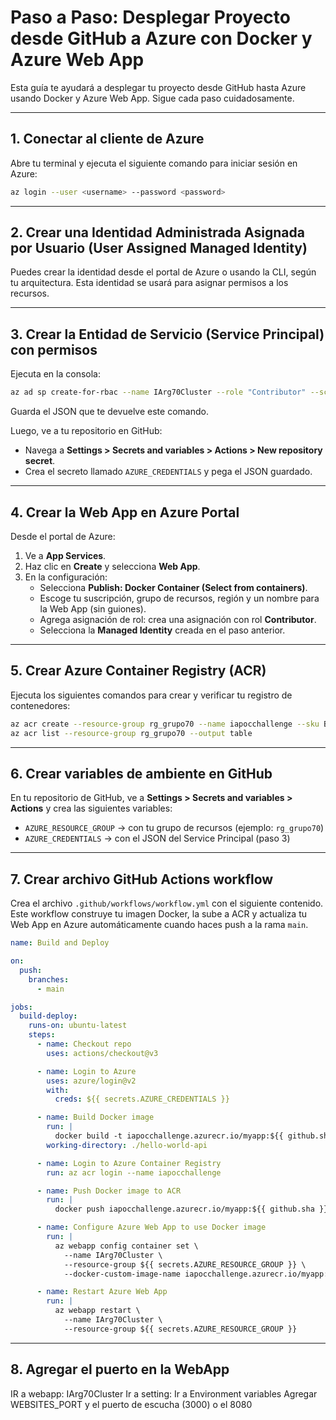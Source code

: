 # Paso a Paso: Desplegar Proyecto desde GitHub a Azure con Docker y Azure Web App

Esta guía te ayudará a desplegar tu proyecto desde GitHub hasta Azure usando Docker y Azure Web App.
Sigue cada paso cuidadosamente.

---

## 1. Conectar al cliente de Azure

Abre tu terminal y ejecuta el siguiente comando para iniciar sesión en Azure:

```bash
az login --user <username> --password <password>
```

---

## 2. Crear una Identidad Administrada Asignada por Usuario (User Assigned Managed Identity)

Puedes crear la identidad desde el portal de Azure o usando la CLI, según tu arquitectura. Esta
identidad se usará para asignar permisos a los recursos.

---

## 3. Crear la Entidad de Servicio (Service Principal) con permisos

Ejecuta en la consola:

```bash
az ad sp create-for-rbac --name IArg70Cluster --role "Contributor" --scope /subscriptions/e40e28d8-f53d-43b8-898b-2c93dc9ef814/resourceGroups/rg_grupo70 --sdk-auth --output json
```

Guarda el JSON que te devuelve este comando.

Luego, ve a tu repositorio en GitHub:

- Navega a **Settings > Secrets and variables > Actions > New repository secret**.
- Crea el secreto llamado `AZURE_CREDENTIALS` y pega el JSON guardado.

---

## 4. Crear la Web App en Azure Portal

Desde el portal de Azure:

1. Ve a **App Services**.
2. Haz clic en **Create** y selecciona **Web App**.
3. En la configuración:
   - Selecciona **Publish: Docker Container (Select from containers)**.
   - Escoge tu suscripción, grupo de recursos, región y un nombre para la Web App (sin guiones).
   - Agrega asignación de rol: crea una asignación con rol **Contributor**.
   - Selecciona la **Managed Identity** creada en el paso anterior.

---

## 5. Crear Azure Container Registry (ACR)

Ejecuta los siguientes comandos para crear y verificar tu registro de contenedores:

```bash
az acr create --resource-group rg_grupo70 --name iapocchallenge --sku Basic
az acr list --resource-group rg_grupo70 --output table
```

---

## 6. Crear variables de ambiente en GitHub

En tu repositorio de GitHub, ve a **Settings > Secrets and variables > Actions** y crea las
siguientes variables:

- `AZURE_RESOURCE_GROUP` → con tu grupo de recursos (ejemplo: `rg_grupo70`)
- `AZURE_CREDENTIALS` → con el JSON del Service Principal (paso 3)

---

## 7. Crear archivo GitHub Actions workflow

Crea el archivo `.github/workflows/workflow.yml` con el siguiente contenido. Este workflow construye
tu imagen Docker, la sube a ACR y actualiza tu Web App en Azure automáticamente cuando haces push a
la rama `main`.

```yaml
name: Build and Deploy

on:
  push:
    branches:
      - main

jobs:
  build-deploy:
    runs-on: ubuntu-latest
    steps:
      - name: Checkout repo
        uses: actions/checkout@v3

      - name: Login to Azure
        uses: azure/login@v2
        with:
          creds: ${{ secrets.AZURE_CREDENTIALS }}

      - name: Build Docker image
        run: |
          docker build -t iapocchallenge.azurecr.io/myapp:${{ github.sha }} .
        working-directory: ./hello-world-api

      - name: Login to Azure Container Registry
        run: az acr login --name iapocchallenge

      - name: Push Docker image to ACR
        run: |
          docker push iapocchallenge.azurecr.io/myapp:${{ github.sha }}

      - name: Configure Azure Web App to use Docker image
        run: |
          az webapp config container set \
            --name IArg70Cluster \
            --resource-group ${{ secrets.AZURE_RESOURCE_GROUP }} \
            --docker-custom-image-name iapocchallenge.azurecr.io/myapp:${{ github.sha }}

      - name: Restart Azure Web App
        run: |
          az webapp restart \
            --name IArg70Cluster \
            --resource-group ${{ secrets.AZURE_RESOURCE_GROUP }}
```

---

## 8. Agregar el puerto en la WebApp

IR a webapp: IArg70Cluster Ir a setting: Ir a Environment variables Agregar WEBSITES_PORT y el
puerto de escucha (3000) o el 8080
